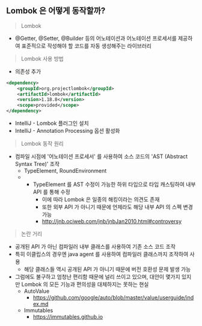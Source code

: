 ## Lombok 은 어떻게 동작할까?

> Lombok

- @Getter, @Setter, @Builder 등의 어노테이션과 어노테이션 프로세서를 제공하여 표준적으로 작성해야 할 코드를 자동 생성해주는 라이브러리

> Lombok 사용 방법

- 의존성 추가

````xml
<dependency>
    <groupId>org.projectlombok</groupId>
    <artifactId>lombok</artifactId>
    <version>1.18.8</version>
    <scope>provided</scope>
</dependency>
````

- IntelliJ - Lombok 플러그인 설치
- IntelliJ - Annotation Processing 옵션 활성화

> Lombok 동작 원리

- 컴파일 시점에 '어노테이션 프로세서' 를 사용하여 소스 코드의 'AST (Abstract Syntax Tree)' 조작
    - TypeElement, RoundEnvironment
    - * TypeElement 를 AST 수정이 가능한 하위 타입으로 타입 캐스팅하여 내부 API 를 통해 수정
        - 이에 따라 Lombok 은 일종의 해킹이라는 의견도 존재
        - 또한 외부 API 가 아니기 때문에 언제라도 해당 내부 API 의 스펙 변경 가능
        - http://jnb.ociweb.com/jnb/jnbJan2010.html#controversy

> 논란 거리

- 공개된 API 가 아닌 컴파일러 내부 클래스를 사용하여 기존 소스 코드 조작
- 특히 이클립스의 경우엔 java agent 를 사용하여 컴파일러 클래스까지 조작하여 사용
    - 해당 클래스들 역시 공개된 API 가 아니기 때문에 버전 호환성 문제 발생 가능
- 그럼에도 불구하고 엄청난 편리함 때문에 널리 쓰이고 있으며, 대안이 몇가지 있지만 Lombok 의 모든 기능과 편의성을 대체하지는 못하는 현실
    - AutoValue
        - https://github.com/google/auto/blob/master/value/userguide/index.md
    - Immutables
        - https://immutables.github.io
